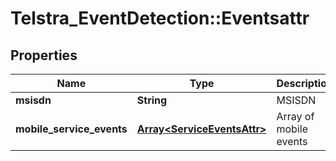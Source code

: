 # Telstra_EventDetection::Eventsattr

## Properties
Name | Type | Description | Notes
------------ | ------------- | ------------- | -------------
**msisdn** | **String** | MSISDN | 
**mobile_service_events** | [**Array&lt;ServiceEventsAttr&gt;**](ServiceEventsAttr.md) | Array of mobile events | 


